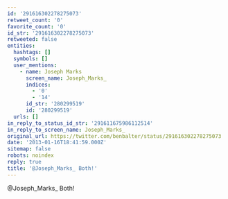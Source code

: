 ```yaml
---
id: '291616302278275073'
retweet_count: '0'
favorite_count: '0'
id_str: '291616302278275073'
retweeted: false
entities:
  hashtags: []
  symbols: []
  user_mentions:
    - name: Joseph Marks
      screen_name: Joseph_Marks_
      indices:
        - '0'
        - '14'
      id_str: '280299519'
      id: '280299519'
  urls: []
in_reply_to_status_id_str: '291611675986112514'
in_reply_to_screen_name: Joseph_Marks_
original_url: https://twitter.com/benbalter/status/291616302278275073
date: '2013-01-16T18:41:59.000Z'
sitemap: false
robots: noindex
reply: true
title: '@Joseph_Marks_ Both!'
---
```


@Joseph_Marks_ Both!